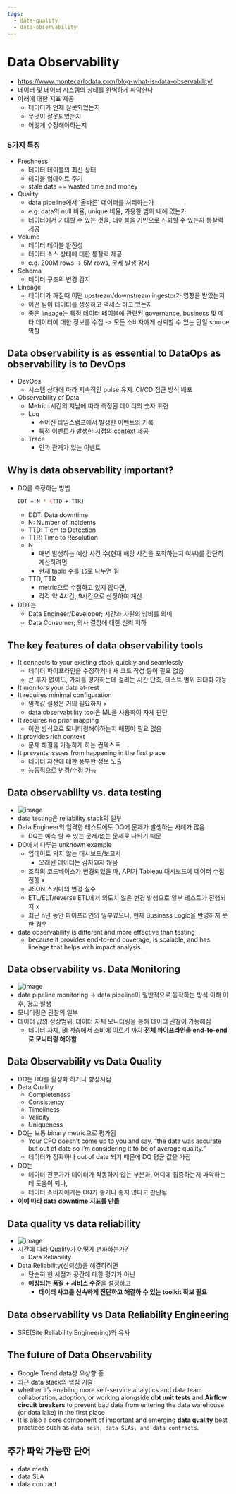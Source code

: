 ```yaml
---
tags:
  - data-quality
  - data-observability
---
```


# Data Observability
- https://www.montecarlodata.com/blog-what-is-data-observability/
- 데이터 및 데이터 시스템의 상태를 완벽하게 파악한다
- 아래에 대한 지표 제공
  - 데이터가 언제 잘못되었는지
  - 무엇이 잘못되었는지
  - 어떻게 수정해야하는지

### 5가지 특징
- Freshness
  - 데이터 테이블의 최신 상태
  - 테이블 업데이트 주기
  - stale data == wasted time and money
- Quality
  - data pipeline에서 '올바른' 데이터를 처리하는가
  - e.g. data의 null 비율, unique 비율, 가용한 범위 내에 있는가
  - 데이터에서 기대할 수 있는 것을, 테이블을 기반으로 신뢰할 수 있는지 통찰력 제공
- Volume
  - 데이터 테이블 완전성
  - 데이터 소스 상태에 대한 통찰력 제공
  - e.g. 200M rows -> 5M rows, 문제 발생 감지
- Schema
  - 데이터 구조의 변경 감지
- Lineage
  - 데이터가 깨질때 어떤 upstream/downstream ingestor가 영향을 받았는지
  - 어떤 팀이 데이터를 생성하고 액세스 하고 있는지
  - 좋은 lineage는 특정 데이터 테이블에 관련된 governance, business 및 메타 데이터에 대한 정보를 수집 -> 모든 소비자에게 신뢰할 수 있는 단일 source 역할

## Data observability is as essential to DataOps as observability is to DevOps
- DevOps
  - 시스템 상태에 따라 지속적인 pulse 유지. CI/CD 접근 방식 배포
- Observability of Data
  - Metric: 시간의 지남에 따라 측정된 데이터의 숫자 표현
  - Log
    - 주어진 타임스탬프에서 발생한 이벤트의 기록
    - 특정 이벤트가 발생한 시점의 context 제공
  - Trace
    - 인과 관계가 있는 이벤트

## Why is data observability important?
- DQ를 측정하는 방법
  ```bash
  DDT = N * (TTD + TTR)
  ```
  - DDT: Data downtime
  - N: Number of incidents
  - TTD: Tiem to Detection
  - TTR: Time to Resolution
  - N
    - 매년 발생하는 예상 사건 수(현재 해당 사건을 포착하는지 여부)를 간단히 계산하려면
    - 현재 table 수를 `15`로 나누면 됨
  - TTD, TTR
    - metric으로 수집하고 있지 않다면,
    - 각각 약 4시간, 9시간으로 산정하여 계산
- DDT는
  - Data Engineer/Developer; 시간과 자원의 낭비를 의미
  - Data Consumer; 의사 결정에 대한 신뢰 저하

## The key features of data observability tools
- It connects to your existing stack quickly and seamlessly
  - 데이터 파이프라인을 수정하거나 새 코드 작성 등이 필요 없음
  - 큰 투자 없이도, 가치를 평가하는데 걸리는 시간 단축, 테스트 범위 최대화 가능
- It monitors your data at-rest
- It requires minimal configuration
  - 임계값 설정은 거의 필요하지 x
  - data observabtility tool은 ML을 사용하여 자체 판단
- It requires no prior mapping
  - 어떤 방식으로 모니터링해야하는지 매핑이 필요 없음
- It provides rich context
  - 문제 해결을 가능하게 하는 컨텍스트
- It prevents issues from happening in the first place
  - 데이터 자산에 대한 풍부한 정보 노출
  - 능동적으로 변경/수정 가능

## Data observability vs. data testing
- ![image](https://github.com/Wshid/daily-poc/assets/10006290/708d341c-258a-479b-bef7-65d27a59ad0d)
- data testing은 reliability stack의 일부
- Data Engineer의 엄격한 테스트에도 DQ에 문제가 발생하는 사례가 많음
  - DQ는 예측 할 수 있는 문제/없는 문제로 나뉘기 때문
- DO에서 다루는 unknown example
  - 업데이트 되지 않는 대시보드/보고서
    - 오래된 데이터는 감지되지 않음
  - 조직의 코드베이스가 변경되었을 때, API가 Tableau 대시보드에 데이터 수집 진행 x
  - JSON 스키마의 변경 실수
  - ETL/ELT/reverse ETL에서 의도치 않은 변경 발생으로 일부 테스트가 진행되지 x
  - 최근 n년 동안 파이프라인의 일부였으나, 현재 Business Logic을 반영하지 못한 경우
- data observability is different and more effective than testing 
  - because it provides end-to-end coverage, is scalable, and has lineage that helps with impact analysis. 

## Data observability vs. Data Monitoring
- ![image](https://github.com/Wshid/daily-poc/assets/10006290/337021b8-ad3b-4b20-a601-51184f7a9979)
- data pipeline monitoring -> data pipeline이 일반적으로 동작하는 방식 이해 이후, 경고 발생
- 모니터링은 관찰의 일부
- 데이터 값의 정상범위, 데이터 자체 모니터링을 통해 데이터 관찰이 가능해짐
  - 데이터 자체, BI 계층에서 소비에 이르기 까지 **전체 파이프라인을 end-to-end로 모니터링 해야함**

## Data Observability vs Data Quality
- DO는 DQ를 활성화 하거나 향상시킴
- Data Quality
  - Completeness
  - Consistency
  - Timeliness
  - Validity
  - Uniqueness
- DQ는 보통 binary metric으로 평가됨
  - Your CFO doesn’t come up to you and say, “the data was accurate but out of date so I’m considering it to be of average quality.”
  - 데이터가 정확하나 out of date 되기 때문에 DQ 평균 값을 가짐
- DQ는
  - 데이터 전문가가 데이터가 작동하지 않는 부분과, 어디에 집중하는지 파악하는데 도움이 되나,
  - 데이터 소비자에게는 DQ가 좋거나 좋지 않다고 판단됨
- **이에 따라 data downtime 지표를 만듦**

## Data quality vs data reliability
- ![image](https://github.com/Wshid/daily-poc/assets/10006290/c58fa076-8cd9-42c4-b6eb-25253adc8d5f)
- 시간에 따라 Quality가 어떻게 변화하는가?
  - Data Reliability
- Data Reliability(신뢰성)을 해결하려면
  - 단순히 현 시점과 공간에 대한 평가가 아닌
  - **예상되는 품질 + 서비스 수준**을 설정하고
    - **데이터 사고를 신속하게 진단하고 해결하 수 있는 toolkit 확보 필요**

## Data observability vs Data Reliability Engineering
- SRE(Site Reliability Engineering)와 유사

## The future of Data Observability
- Google Trend data상 우상향 중
- 최근 data stack의 핵심 기술
- whether it’s enabling more self-service analytics and data team collaboration, adoption, or working alongside **dbt unit tests** and **Airflow circuit breakers** to prevent bad data from entering the data warehouse (or data lake) in the first place
- It is also a core component of important and emerging **data quality** best practices such as `data mesh, data SLAs, and data contracts`.


## 추가 파악 가능한 단어
- data mesh
- data SLA
- data contract
